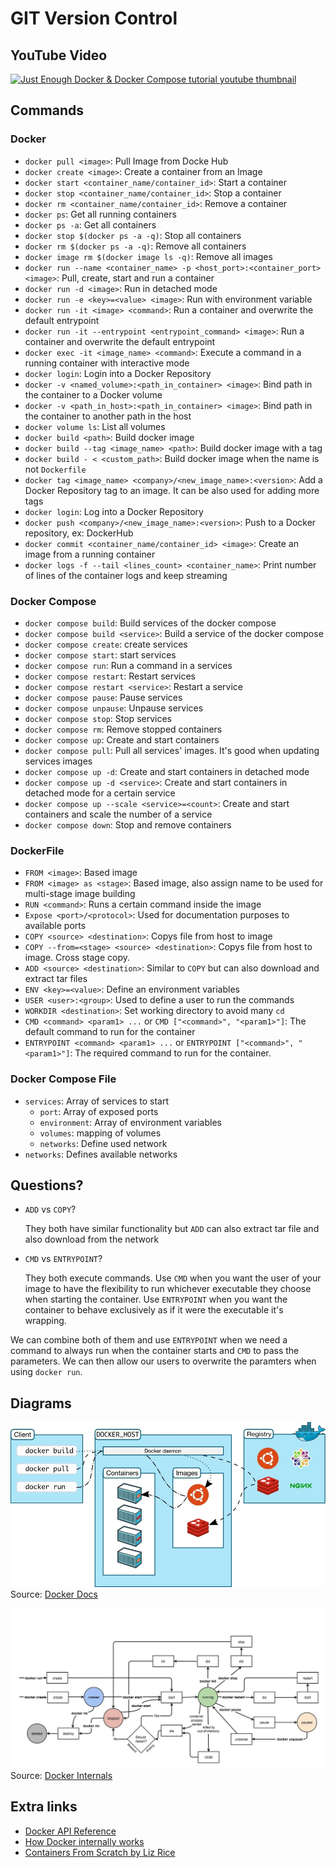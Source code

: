 # GIT Version Control

## YouTube Video

[![Just Enough Docker & Docker Compose tutorial youtube thumbnail](http://img.youtube.com/vi/-----/0.jpg)](http://www.youtube.com/watch?v=----- "Docker & Docker Compose | Just Enough Series")

## Commands

### Docker

- `docker pull <image>`: Pull Image from Docke Hub
- `docker create <image>`: Create a container from an Image
- `docker start <container_name/container_id>`: Start a container
- `docker stop <container_name/container_id>`: Stop a container
- `docker rm <container_name/container_id>`: Remove a container
- `docker ps`: Get all running containers
- `docker ps -a`: Get all containers
- `docker stop $(docker ps -a -q)`: Stop all containers
- `docker rm $(docker ps -a -q)`: Remove all containers
- `docker image rm $(docker image ls -q)`: Remove all images
- `docker run --name <container_name> -p <host_port>:<container_port> <image>`: Pull, create, start and run a container
- `docker run -d <image>`: Run in detached mode
- `docker run -e <key>=<value> <image>`: Run with environment variable
- `docker run -it <image> <command>`: Run a container and overwrite the default entrypoint
- `docker run -it --entrypoint <entrypoint_command> <image>`: Run a container and overwrite the default entrypoint
- `docker exec -it <image_name> <command>`: Execute a command in a running container with interactive mode
- `docker login`: Login into a Docker Repository
- `docker -v <named_volume>:<path_in_container> <image>`: Bind path in the container to a Docker volume
- `docker -v <path_in_host>:<path_in_container> <image>`: Bind path in the container to another path in the host
- `docker volume ls`: List all volumes
- `docker build <path>`: Build docker image
- `docker build --tag <image_name> <path>`: Build docker image with a tag
- `docker build - < <custom_path>`: Build docker image when the name is not `Dockerfile`
- `docker tag <image_name> <company>/<new_image_name>:<version>`: Add a Docker Repository tag to an image. It can be also used for adding more tags
- `docker login`: Log into a Docker Repository
- `docker push <company>/<new_image_name>:<version>`: Push to a Docker repository, ex: DockerHub
- `docker commit <container_name/container_id> <image>`: Create an image from a running container
- `docker logs -f --tail <lines_count> <container_name>`: Print number of lines of the container logs and keep streaming

### Docker Compose

- `docker compose build`: Build services of the docker compose
- `docker compose build <service>`: Build a service of the docker compose
- `docker compose create`: create services
- `docker compose start`: start services
- `docker compose run`: Run a command in a services
- `docker compose restart`: Restart services
- `docker compose restart <service>`: Restart a service
- `docker compose pause`: Pause services
- `docker compose unpause`: Unpause services
- `docker compose stop`: Stop services
- `docker compose rm`: Remove stopped containers
- `docker compose up`: Create and start containers
- `docker compose pull`: Pull all services' images. It's good when updating services images
- `docker compose up -d`: Create and start containers in detached mode
- `docker compose up -d <service>`: Create and start containers in detached mode for a certain service
- `docker compose up --scale <service>=<count>`: Create and start containers and scale the number of a service
- `docker compose down`: Stop and remove containers

### DockerFile

- `FROM <image>`: Based image
- `FROM <image> as <stage>`: Based image, also assign name to be used for multi-stage image building
- `RUN <command>`: Runs a certain command inside the image
- `Expose <port>/<protocol>`: Used for documentation purposes to available ports
- `COPY <source> <destination>`: Copys file from host to image
- `COPY --from=<stage> <source> <destination>`: Copys file from host to image. Cross stage copy.
- `ADD <source> <destination>`: Similar to `COPY` but can also download and extract tar files
- `ENV <key>=<value>`: Define an environment variables
- `USER <user>:<group>`: Used to define a user to run the commands
- `WORKDIR <destination>`: Set working directory to avoid many `cd`
- `CMD <command> <param1> ...` or `CMD ["<command>", "<param1>"]`: The default command to run for the container
- `ENTRYPOINT <command> <param1> ...` or `ENTRYPOINT ["<command>", "<param1>"]`: The required command to run for the container.

### Docker Compose File

- `services`: Array of services to start
  - `port`: Array of exposed ports
  - `environment`: Array of environment variables
  - `volumes`: mapping of volumes
  - `networks`: Define used network
- `networks`: Defines available networks

## Questions?

- `ADD` vs `COPY`?

  They both have similar functionality but `ADD` can also extract tar file and also download from the network

- `CMD` vs `ENTRYPOINT`?

  They both execute commands.
  Use `CMD` when you want the user of your image to have the flexibility to run whichever executable they choose when starting the container.
  Use `ENTRYPOINT` when you want the container to behave exclusively as if it were the executable it's wrapping.

We can combine both of them and use `ENTRYPOINT` when we need a command to always run when the container starts and `CMD` to pass the parameters. We can then allow our users to overwrite the paramters when using `docker run`.

## Diagrams

![Docker Architecture](./assets/docker-architecture.jpg)
Source: [Docker Docs](https://docs.docker.com/get-started/overview/)

![Docker Life Cycle](./assets/docker-life-cycle.jpg)
Source: [Docker Internals](http://docker-saigon.github.io/post/Docker-Internals/)

## Extra links

- [Docker API Reference](https://docs.docker.com/engine/reference/run/)
- [How Docker internally works](http://docker-saigon.github.io/post/Docker-Internals/)
- [Containers From Scratch by Liz Rice](https://www.youtube.com/watch?v=8fi7uSYlOdc)
